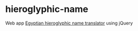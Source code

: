 # hieroglyphic-name
Web app [Egyptian hieroglyphic name translator](https://andriival.github.io/hieroglyphic-name) using jQuery
